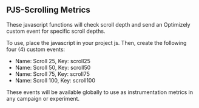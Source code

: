 ## PJS-Scrolling Metrics
These javascript functions will check scroll depth and send an Optimizely custom event for specific scroll depths.

To use, place the javascript in your project js. Then, create the following four (4) custom events:

- Name: Scroll 25, Key: scroll25
- Name: Scroll 50, Key: scroll50
- Name: Scroll 75, Key: scroll75
- Name: Scroll 100, Key: scroll100

These events will be available globally to use as instrumentation metrics in any campaign or experiment.
